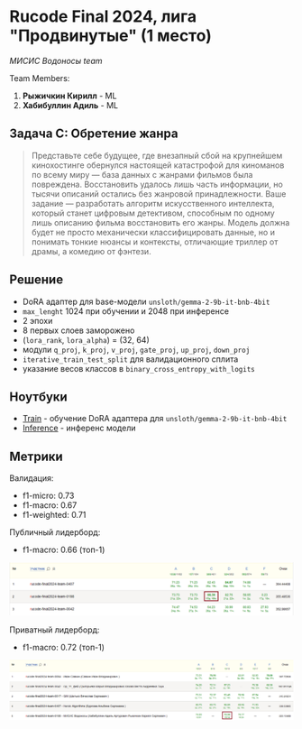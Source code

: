# Rucode Final 2024, лига "Продвинутые" (1 место)

*МИСИС Водоносы team*

Team Members:

1. **Рыжичкин Кирилл** - ML
2. **Хабибуллин Адиль** - ML

## Задача C: Обретение жанра 

> Представьте себе будущее, где внезапный сбой на крупнейшем кинохостинге обернулся настоящей катастрофой для киноманов по всему миру — база данных с жанрами фильмов была повреждена. Восстановить удалось лишь часть информации, но тысячи описаний остались без жанровой принадлежности. Ваше задание — разработать алгоритм искусственного интеллекта, который станет цифровым детективом, способным по одному лишь описанию фильма восстановить его жанры. Модель должна будет не просто механически классифицировать данные, но и понимать тонкие нюансы и контексты, отличающие триллер от драмы, а комедию от фэнтези.

## Решение
- DoRA адаптер для base-модели `unsloth/gemma-2-9b-it-bnb-4bit`
- `max_lenght` 1024 при обучении и 2048 при инференсе
- 2 эпохи
- 8 первых слоев заморожено
- (`lora_rank`, `lora_alpha`) = (32, 64)
- модули `q_proj`, `k_proj`, `v_proj`, `gate_proj`, `up_proj`, `down_proj`
- `iterative_train_test_split` для валидационного сплита
- указание весов классов в `binary_cross_entropy_with_logits`

## Ноутбуки

- [Train](rucode-c-train.ipynb) - обучение DoRA адаптера для `unsloth/gemma-2-9b-it-bnb-4bit`
- [Inference](rucode-c-inference.ipynb) - инференс модели

## Метрики

Валидация:
- f1-micro: 0.73
- f1-macro: 0.67
- f1-weighted: 0.71

Публичный лидерборд:
- f1-macro: 0.66 (топ-1)

![public](images/public.png)

Приватный лидерборд:
- f1-macro: 0.72 (топ-1)

![private](images/private.png)
